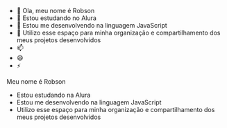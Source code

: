 - 👋 Ola, meu nome é Robson
- 👀 Estou estudando no Alura 
- 🌱 Estou me desenvolvendo na linguagem JavaScript
- 💞️ Utilizo esse espaço para minha organização e compartilhamento dos meus projetos desenvolvidos 
- 📫 
- 😄 
- ⚡ 

Meu nome é Robson
- Estou estudando na Alura
- Estou me desenvolvendo na linguagem JavaScript
- Utilizo esse espaço para minha organização e
compartilhamento dos meus projetos desenvolvidos
